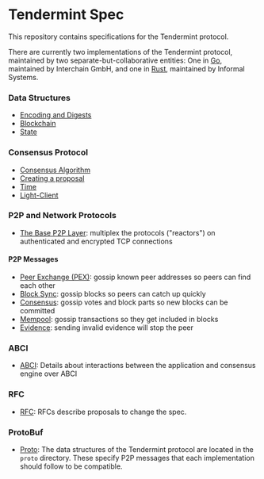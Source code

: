# Tendermint Spec

This repository contains specifications for the Tendermint protocol.

There are currently two implementations of the Tendermint protocol,
maintained by two separate-but-collaborative entities:
One in [Go](https://github.com/tendermint/tendermint),
maintained by Interchain GmbH,
and one in [Rust](https://github.com/informalsystems/tendermint-rs),
maintained by Informal Systems.


### Data Structures

- [Encoding and Digests](./spec/core/encoding.md)
- [Blockchain](./spec/core/data_structures.md)
- [State](./spec/core/state.md)

### Consensus Protocol

- [Consensus Algorithm](./spec/consensus/consensus.md)
- [Creating a proposal](./spec/consensus/creating-proposal.md)
- [Time](./spec/consensus/bft-time.md)
- [Light-Client](./spec/consensus/light-client/README.md)

### P2P and Network Protocols

- [The Base P2P Layer](./p2p/node.md): multiplex the protocols ("reactors") on authenticated and encrypted TCP connections

#### P2P Messages 
- [Peer Exchange (PEX)](./p2p/messages/pex.md): gossip known peer addresses so peers can find each other
- [Block Sync](./p2p/messages/block_sync.md): gossip blocks so peers can catch up quickly
- [Consensus](./p2p/messages/consensus.md): gossip votes and block parts so new blocks can be committed
- [Mempool](./p2p/messages/mempool.md): gossip transactions so they get included in blocks
- [Evidence](./p2p/messages/evidence.md): sending invalid evidence will stop the peer

### ABCI

- [ABCI](./spec/abci/README.md): Details about interactions between the
  application and consensus engine over ABCI

### RFC

- [RFC](./rfc/README.md): RFCs describe proposals to change the spec. 
  
### ProtoBuf

- [Proto](./proto/README.md): The data structures of the Tendermint protocol are located in the `proto` directory. These specify P2P messages that each implementation should follow to be compatible. 

